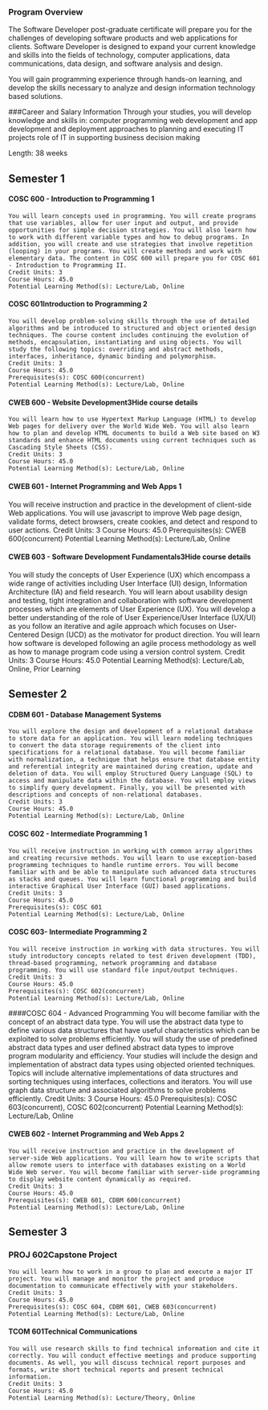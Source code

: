 ### Program Overview
The Software Developer post-graduate certificate will prepare you for the challenges of developing software products and web applications for clients. Software Developer is designed to expand your current knowledge and skills into the fields of technology, computer applications, data communications, data design, and software analysis and design.

You will gain programming experience through hands-on learning, and develop the skills necessary to analyze and design information technology based solutions.

###Career and Salary Information
Through your studies, you will develop knowledge and skills in:
    computer programming
    web development and app development and deployment
    approaches to planning and executing IT projects
    role of IT in supporting business decision making
    
Length: 38 weeks


## Semester 1
#### COSC 600 - Introduction to Programming 1
    You will learn concepts used in programming. You will create programs that use variables, allow for user input and output, and provide opportunities for simple decision strategies. You will also learn how to work with different variable types and how to debug programs. In addition, you will create and use strategies that involve repetition (looping) in your programs. You will create methods and work with elementary data. The content in COSC 600 will prepare you for COSC 601 - Introduction to Programming II.
    Credit Units: 3
    Course Hours: 45.0
    Potential Learning Method(s): Lecture/Lab, Online
#### COSC 601Introduction to Programming 2
    You will develop problem-solving skills through the use of detailed algorithms and be introduced to structured and object oriented design techniques. The course content includes continuing the evolution of methods, encapsulation, instantiating and using objects. You will study the following topics: overriding and abstract methods, interfaces, inheritance, dynamic binding and polymorphism.
    Credit Units: 3
    Course Hours: 45.0
    Prerequisites(s): COSC 600(concurrent)
    Potential Learning Method(s): Lecture/Lab, Online
#### CWEB 600 - Website Development3Hide course details
    You will learn how to use Hypertext Markup Language (HTML) to develop Web pages for delivery over the World Wide Web. You will also learn how to plan and develop HTML documents to build a Web site based on W3 standards and enhance HTML documents using current techniques such as Cascading Style Sheets (CSS).
    Credit Units: 3
    Course Hours: 45.0
    Potential Learning Method(s): Lecture/Lab, Online

#### CWEB 601 - Internet Programming and Web Apps 1
  You will receive instruction and practice in the development of client-side Web applications. You will use javascript to improve Web page design, validate forms, detect browsers, create cookies, and detect and respond to user actions.
  Credit Units: 3
  Course Hours: 45.0
  Prerequisites(s): CWEB 600(concurrent)
  Potential Learning Method(s): Lecture/Lab, Online

#### CWEB 603 - Software Development Fundamentals3Hide course details
  You will study the concepts of User Experience (UX) which encompass a wide range of activities including User Interface (UI) design, Information Architecture (IA) and field research. You will learn about usability design and testing, tight integration and collaboration with software development processes which are elements of User Experience (UX). You will develop a better understanding of the role of User Experience/User Interface (UX/UI) as you follow an iterative and agile approach which focuses on User-Centered Design (UCD) as the motivator for product direction. You will learn how software is developed following an agile process methodology as well as how to manage program code using a version control system.
  Credit Units: 3
  Course Hours: 45.0
  Potential Learning Method(s): Lecture/Lab, Online, Prior Learning
  
## Semester 2
#### CDBM 601 - Database Management Systems
    You will explore the design and development of a relational database to store data for an application. You will learn modeling techniques to convert the data storage requirements of the client into specifications for a relational database. You will become familiar with normalization, a technique that helps ensure that database entity and referential integrity are maintained during creation, update and deletion of data. You will employ Structured Query Language (SQL) to access and manipulate data within the database. You will employ views to simplify query development. Finally, you will be presented with descriptions and concepts of non-relational databases.
    Credit Units: 3
    Course Hours: 45.0
    Potential Learning Method(s): Lecture/Lab, Online
#### COSC 602 - Intermediate Programming 1
    You will receive instruction in working with common array algorithms and creating recursive methods. You will learn to use exception-based programming techniques to handle runtime errors. You will become familiar with and be able to manipulate such advanced data structures as stacks and queues. You will learn functional programming and build interactive Graphical User Interface (GUI) based applications.
    Credit Units: 3
    Course Hours: 45.0
    Prerequisites(s): COSC 601
    Potential Learning Method(s): Lecture/Lab, Online
#### COSC 603- Intermediate Programming 2
    You will receive instruction in working with data structures. You will study introductory concepts related to test driven development (TDD), thread-based programming, network programming and database programming. You will use standard file input/output techniques.
    Credit Units: 3
    Course Hours: 45.0
    Prerequisites(s): COSC 602(concurrent)
    Potential Learning Method(s): Lecture/Lab, Online
####COSC 604 - Advanced Programming
    You will become familiar with the concept of an abstract data type. You will use the abstract data type to define various data structures that have useful characteristics which can be exploited to solve problems efficiently. You will study the use of predefined abstract data types and user defined abstract data types to improve program modularity and efficiency. Your studies will include the design and implementation of abstract data types using objected oriented techniques. Topics will include alternative implementations of data structures and sorting techniques using interfaces, collections and iterators. You will use graph data structure and associated algorithms to solve problems efficiently.
    Credit Units: 3
    Course Hours: 45.0
    Prerequisites(s): COSC 603(concurrent), COSC 602(concurrent)
    Potential Learning Method(s): Lecture/Lab, Online
#### CWEB 602 - Internet Programming and Web Apps 2
    You will receive instruction and practice in the development of server-side Web applications. You will learn how to write scripts that allow remote users to interface with databases existing on a World Wide Web server. You will become familiar with server-side programming to display website content dynamically as required.
    Credit Units: 3
    Course Hours: 45.0
    Prerequisites(s): CWEB 601, CDBM 600(concurrent)
    Potential Learning Method(s): Lecture/Lab, Online

## Semester 3
### PROJ 602Capstone Project
    You will learn how to work in a group to plan and execute a major IT project. You will manage and monitor the project and produce documentation to communicate effectively with your stakeholders.
    Credit Units: 3
    Course Hours: 45.0
    Prerequisites(s): COSC 604, CDBM 601, CWEB 603(concurrent)
    Potential Learning Method(s): Lecture/Lab, Online
#### TCOM 601Technical Communications
    You will use research skills to find technical information and cite it correctly. You will conduct effective meetings and produce supporting documents. As well, you will discuss technical report purposes and formats, write short technical reports and present technical information.
    Credit Units: 3
    Course Hours: 45.0
    Potential Learning Method(s): Lecture/Theory, Online
